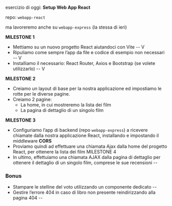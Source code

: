 esercizio di oggi: **Setup Web App React**

repo: `webapp-react`

ma lavoreremo anche su `webapp-express` (la stessa di ieri)

**MILESTONE 1**
- Mettiamo su un nuovo progetto React aiutandoci con Vite -- V
- Ripuliamo come sempre l’app da file e codice di esempio non necessari -- V
- Installiamo il necessario: React Router, Axios e Bootstrap (se volete utilizzarlo) -- V

**MILESTONE 2**
- Creiamo un layout di base per la nostra applicazione ed impostiamo le rotte per le diverse pagine.
- Creiamo 2 pagine:
    - La home, in cui mostreremo la lista dei film
    - La pagina di dettaglio di un singolo film

**MILESTONE 3**
- Configuriamo l’app di backend (repo `webapp-express`) a ricevere chiamate dalla nostra applicazione React, installando e impostando il middleware **CORS**
- Proviamo quindi ad effettuare una chiamata Ajax dalla home del progetto React, per ottenere la lista dei film
MILESTONE 4
- In ultimo, effettuiamo una chiamata AJAX dalla pagina di dettaglio per ottenere il dettaglio di un singolo film, comprese le sue recensioni -- 

### Bonus
- Stampare le stelline del voto utilizzando un componente dedicato --
- Gestire l’errore 404 in caso di libro non presente reindirizzando alla pagina 404 -- 
